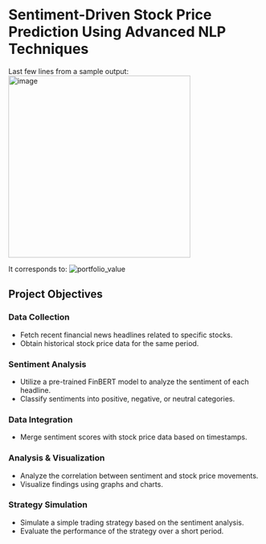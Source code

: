 # Sentiment-Driven Stock Price Prediction Using Advanced NLP Techniques

Last few lines from a sample output:
<img width="362" alt="image" src="https://github.com/user-attachments/assets/23733d95-1a23-44f5-b14e-f5d8d70d55b9">

It corresponds to:
![portfolio_value](https://github.com/user-attachments/assets/8e118166-ff97-4f5a-aee4-aca6ac120173)

## Project Objectives

### Data Collection
- Fetch recent financial news headlines related to specific stocks.
- Obtain historical stock price data for the same period.

### Sentiment Analysis
- Utilize a pre-trained FinBERT model to analyze the sentiment of each headline.
- Classify sentiments into positive, negative, or neutral categories.

### Data Integration
- Merge sentiment scores with stock price data based on timestamps.

### Analysis & Visualization
- Analyze the correlation between sentiment and stock price movements.
- Visualize findings using graphs and charts.

### Strategy Simulation
- Simulate a simple trading strategy based on the sentiment analysis.
- Evaluate the performance of the strategy over a short period.


